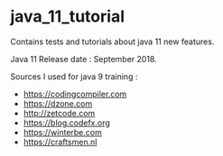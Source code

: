 # java_11_tutorial
Contains tests and tutorials about java 11 new features.

Java 11 Release date : September 2018.

Sources I used for java 9 training :
- https://codingcompiler.com	
- https://dzone.com
- http://zetcode.com
- https://blog.codefx.org
- https://winterbe.com
- https://craftsmen.nl